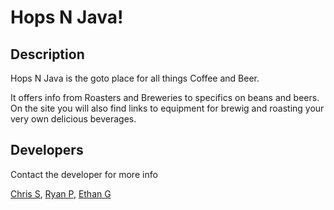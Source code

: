 # Hops N Java!

## Description
Hops N Java is the goto place for all things Coffee and Beer.

It offers info from Roasters and Breweries to specifics on beans and beers.
On the site you will also find links to equipment for brewig and roasting your very own delicious beverages.

## Developers
Contact the developer for more info

[Chris S](https://github.com/CodeMeNow), 
[Ryan P](https://github.com/ryanpah), 
[Ethan G](https://www.github.com/EthanGould)
